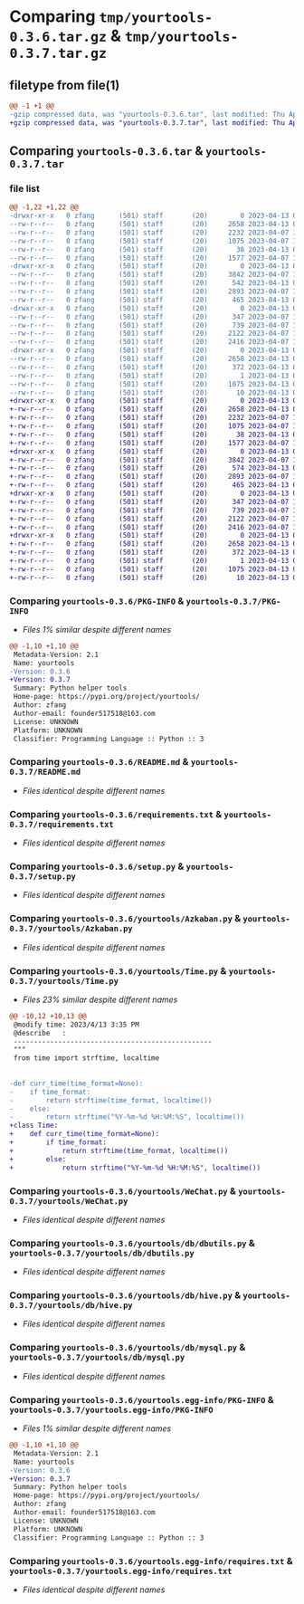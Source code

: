 # Comparing `tmp/yourtools-0.3.6.tar.gz` & `tmp/yourtools-0.3.7.tar.gz`

## filetype from file(1)

```diff
@@ -1 +1 @@
-gzip compressed data, was "yourtools-0.3.6.tar", last modified: Thu Apr 13 07:37:03 2023, max compression
+gzip compressed data, was "yourtools-0.3.7.tar", last modified: Thu Apr 13 07:53:12 2023, max compression
```

## Comparing `yourtools-0.3.6.tar` & `yourtools-0.3.7.tar`

### file list

```diff
@@ -1,22 +1,22 @@
-drwxr-xr-x   0 zfang      (501) staff       (20)        0 2023-04-13 07:37:03.037879 yourtools-0.3.6/
--rw-r--r--   0 zfang      (501) staff       (20)     2658 2023-04-13 07:37:03.037594 yourtools-0.3.6/PKG-INFO
--rw-r--r--   0 zfang      (501) staff       (20)     2232 2023-04-07 10:28:09.000000 yourtools-0.3.6/README.md
--rw-r--r--   0 zfang      (501) staff       (20)     1075 2023-04-07 10:28:09.000000 yourtools-0.3.6/requirements.txt
--rw-r--r--   0 zfang      (501) staff       (20)       38 2023-04-13 07:37:03.037965 yourtools-0.3.6/setup.cfg
--rw-r--r--   0 zfang      (501) staff       (20)     1577 2023-04-07 10:28:09.000000 yourtools-0.3.6/setup.py
-drwxr-xr-x   0 zfang      (501) staff       (20)        0 2023-04-13 07:37:03.032829 yourtools-0.3.6/yourtools/
--rw-r--r--   0 zfang      (501) staff       (20)     3842 2023-04-07 10:28:09.000000 yourtools-0.3.6/yourtools/Azkaban.py
--rw-r--r--   0 zfang      (501) staff       (20)      542 2023-04-13 07:35:46.000000 yourtools-0.3.6/yourtools/Time.py
--rw-r--r--   0 zfang      (501) staff       (20)     2893 2023-04-07 10:28:09.000000 yourtools-0.3.6/yourtools/WeChat.py
--rw-r--r--   0 zfang      (501) staff       (20)      465 2023-04-13 07:35:46.000000 yourtools-0.3.6/yourtools/__init__.py
-drwxr-xr-x   0 zfang      (501) staff       (20)        0 2023-04-13 07:37:03.037215 yourtools-0.3.6/yourtools/db/
--rw-r--r--   0 zfang      (501) staff       (20)      347 2023-04-07 10:28:09.000000 yourtools-0.3.6/yourtools/db/__init__.py
--rw-r--r--   0 zfang      (501) staff       (20)      739 2023-04-07 10:28:09.000000 yourtools-0.3.6/yourtools/db/dbutils.py
--rw-r--r--   0 zfang      (501) staff       (20)     2122 2023-04-07 10:28:09.000000 yourtools-0.3.6/yourtools/db/hive.py
--rw-r--r--   0 zfang      (501) staff       (20)     2416 2023-04-07 10:28:09.000000 yourtools-0.3.6/yourtools/db/mysql.py
-drwxr-xr-x   0 zfang      (501) staff       (20)        0 2023-04-13 07:37:03.035347 yourtools-0.3.6/yourtools.egg-info/
--rw-r--r--   0 zfang      (501) staff       (20)     2658 2023-04-13 07:37:02.000000 yourtools-0.3.6/yourtools.egg-info/PKG-INFO
--rw-r--r--   0 zfang      (501) staff       (20)      372 2023-04-13 07:37:02.000000 yourtools-0.3.6/yourtools.egg-info/SOURCES.txt
--rw-r--r--   0 zfang      (501) staff       (20)        1 2023-04-13 07:37:02.000000 yourtools-0.3.6/yourtools.egg-info/dependency_links.txt
--rw-r--r--   0 zfang      (501) staff       (20)     1075 2023-04-13 07:37:02.000000 yourtools-0.3.6/yourtools.egg-info/requires.txt
--rw-r--r--   0 zfang      (501) staff       (20)       10 2023-04-13 07:37:02.000000 yourtools-0.3.6/yourtools.egg-info/top_level.txt
+drwxr-xr-x   0 zfang      (501) staff       (20)        0 2023-04-13 07:53:12.077796 yourtools-0.3.7/
+-rw-r--r--   0 zfang      (501) staff       (20)     2658 2023-04-13 07:53:12.077366 yourtools-0.3.7/PKG-INFO
+-rw-r--r--   0 zfang      (501) staff       (20)     2232 2023-04-07 10:28:09.000000 yourtools-0.3.7/README.md
+-rw-r--r--   0 zfang      (501) staff       (20)     1075 2023-04-07 10:28:09.000000 yourtools-0.3.7/requirements.txt
+-rw-r--r--   0 zfang      (501) staff       (20)       38 2023-04-13 07:53:12.077883 yourtools-0.3.7/setup.cfg
+-rw-r--r--   0 zfang      (501) staff       (20)     1577 2023-04-07 10:28:09.000000 yourtools-0.3.7/setup.py
+drwxr-xr-x   0 zfang      (501) staff       (20)        0 2023-04-13 07:53:12.072602 yourtools-0.3.7/yourtools/
+-rw-r--r--   0 zfang      (501) staff       (20)     3842 2023-04-07 10:28:09.000000 yourtools-0.3.7/yourtools/Azkaban.py
+-rw-r--r--   0 zfang      (501) staff       (20)      574 2023-04-13 07:52:20.000000 yourtools-0.3.7/yourtools/Time.py
+-rw-r--r--   0 zfang      (501) staff       (20)     2893 2023-04-07 10:28:09.000000 yourtools-0.3.7/yourtools/WeChat.py
+-rw-r--r--   0 zfang      (501) staff       (20)      465 2023-04-13 07:35:46.000000 yourtools-0.3.7/yourtools/__init__.py
+drwxr-xr-x   0 zfang      (501) staff       (20)        0 2023-04-13 07:53:12.076857 yourtools-0.3.7/yourtools/db/
+-rw-r--r--   0 zfang      (501) staff       (20)      347 2023-04-07 10:28:09.000000 yourtools-0.3.7/yourtools/db/__init__.py
+-rw-r--r--   0 zfang      (501) staff       (20)      739 2023-04-07 10:28:09.000000 yourtools-0.3.7/yourtools/db/dbutils.py
+-rw-r--r--   0 zfang      (501) staff       (20)     2122 2023-04-07 10:28:09.000000 yourtools-0.3.7/yourtools/db/hive.py
+-rw-r--r--   0 zfang      (501) staff       (20)     2416 2023-04-07 10:28:09.000000 yourtools-0.3.7/yourtools/db/mysql.py
+drwxr-xr-x   0 zfang      (501) staff       (20)        0 2023-04-13 07:53:12.074866 yourtools-0.3.7/yourtools.egg-info/
+-rw-r--r--   0 zfang      (501) staff       (20)     2658 2023-04-13 07:53:11.000000 yourtools-0.3.7/yourtools.egg-info/PKG-INFO
+-rw-r--r--   0 zfang      (501) staff       (20)      372 2023-04-13 07:53:12.000000 yourtools-0.3.7/yourtools.egg-info/SOURCES.txt
+-rw-r--r--   0 zfang      (501) staff       (20)        1 2023-04-13 07:53:11.000000 yourtools-0.3.7/yourtools.egg-info/dependency_links.txt
+-rw-r--r--   0 zfang      (501) staff       (20)     1075 2023-04-13 07:53:11.000000 yourtools-0.3.7/yourtools.egg-info/requires.txt
+-rw-r--r--   0 zfang      (501) staff       (20)       10 2023-04-13 07:53:11.000000 yourtools-0.3.7/yourtools.egg-info/top_level.txt
```

### Comparing `yourtools-0.3.6/PKG-INFO` & `yourtools-0.3.7/PKG-INFO`

 * *Files 1% similar despite different names*

```diff
@@ -1,10 +1,10 @@
 Metadata-Version: 2.1
 Name: yourtools
-Version: 0.3.6
+Version: 0.3.7
 Summary: Python helper tools
 Home-page: https://pypi.org/project/yourtools/
 Author: zfang
 Author-email: founder517518@163.com
 License: UNKNOWN
 Platform: UNKNOWN
 Classifier: Programming Language :: Python :: 3
```

### Comparing `yourtools-0.3.6/README.md` & `yourtools-0.3.7/README.md`

 * *Files identical despite different names*

### Comparing `yourtools-0.3.6/requirements.txt` & `yourtools-0.3.7/requirements.txt`

 * *Files identical despite different names*

### Comparing `yourtools-0.3.6/setup.py` & `yourtools-0.3.7/setup.py`

 * *Files identical despite different names*

### Comparing `yourtools-0.3.6/yourtools/Azkaban.py` & `yourtools-0.3.7/yourtools/Azkaban.py`

 * *Files identical despite different names*

### Comparing `yourtools-0.3.6/yourtools/Time.py` & `yourtools-0.3.7/yourtools/Time.py`

 * *Files 23% similar despite different names*

```diff
@@ -10,12 +10,13 @@
 @modify time: 2023/4/13 3:35 PM
 @describe   : 
 -------------------------------------------------
 """
 from time import strftime, localtime
 
 
-def curr_time(time_format=None):
-    if time_format:
-        return strftime(time_format, localtime())
-    else:
-        return strftime("%Y-%m-%d %H:%M:%S", localtime())
+class Time:
+    def curr_time(time_format=None):
+        if time_format:
+            return strftime(time_format, localtime())
+        else:
+            return strftime("%Y-%m-%d %H:%M:%S", localtime())
```

### Comparing `yourtools-0.3.6/yourtools/WeChat.py` & `yourtools-0.3.7/yourtools/WeChat.py`

 * *Files identical despite different names*

### Comparing `yourtools-0.3.6/yourtools/db/dbutils.py` & `yourtools-0.3.7/yourtools/db/dbutils.py`

 * *Files identical despite different names*

### Comparing `yourtools-0.3.6/yourtools/db/hive.py` & `yourtools-0.3.7/yourtools/db/hive.py`

 * *Files identical despite different names*

### Comparing `yourtools-0.3.6/yourtools/db/mysql.py` & `yourtools-0.3.7/yourtools/db/mysql.py`

 * *Files identical despite different names*

### Comparing `yourtools-0.3.6/yourtools.egg-info/PKG-INFO` & `yourtools-0.3.7/yourtools.egg-info/PKG-INFO`

 * *Files 1% similar despite different names*

```diff
@@ -1,10 +1,10 @@
 Metadata-Version: 2.1
 Name: yourtools
-Version: 0.3.6
+Version: 0.3.7
 Summary: Python helper tools
 Home-page: https://pypi.org/project/yourtools/
 Author: zfang
 Author-email: founder517518@163.com
 License: UNKNOWN
 Platform: UNKNOWN
 Classifier: Programming Language :: Python :: 3
```

### Comparing `yourtools-0.3.6/yourtools.egg-info/requires.txt` & `yourtools-0.3.7/yourtools.egg-info/requires.txt`

 * *Files identical despite different names*

